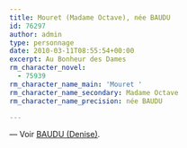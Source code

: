 ```yaml
---
title: Mouret (Madame Octave), née BAUDU
id: 76297
author: admin
type: personnage
date: 2010-03-11T08:55:54+00:00
excerpt: Au Bonheur des Dames
rm_character_novel:
  - 75939
rm_character_name_main: 'Mouret '
rm_character_name_secondary: Madame Octave
rm_character_name_precision: née BAUDU

---
```

— Voir <a href="#/personnage/baudu-denise/" target="_self">BAUDU (Denise)</a>.